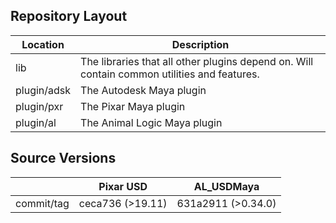 ## Repository Layout

| Location      | Description                                                                                      |
| ------------- | ---------------                                                                                  |
| lib           | The libraries that all other plugins depend on. Will contain common utilities and features.      |
| plugin/adsk   | The Autodesk Maya plugin                                                                         |
| plugin/pxr    | The Pixar Maya plugin                                                                            |
| plugin/al     | The Animal Logic Maya plugin                                                                     |


## Source Versions

|                     | Pixar USD         | AL_USDMaya          |
| ------------------- | ----------------- | ------------------- |
| commit/tag          | ceca736  (>19.11) | 631a2911 (>0.34.0)  |


 